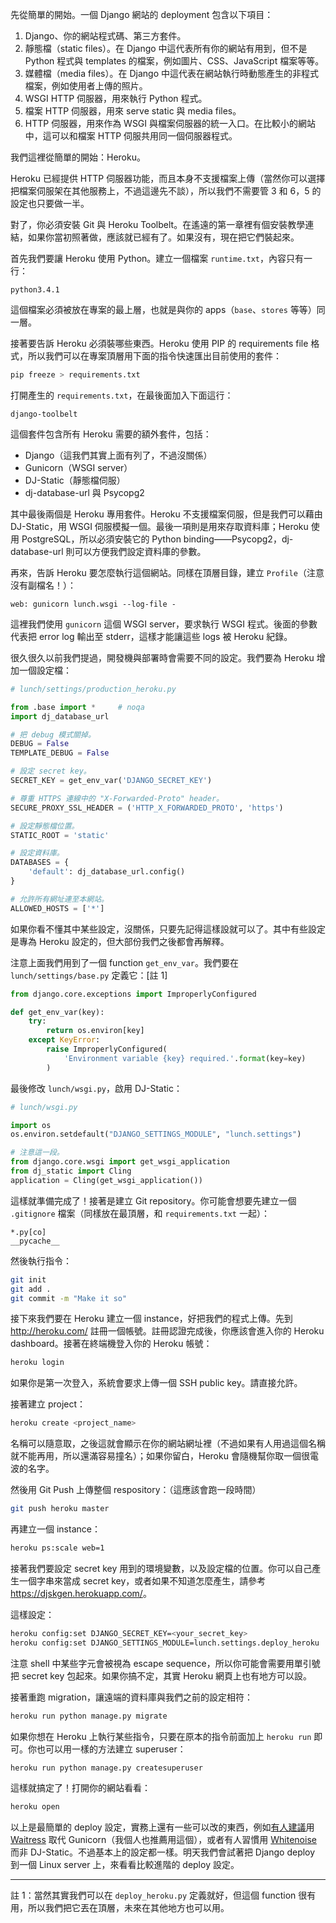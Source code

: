 先從簡單的開始。一個 Django 網站的 deployment 包含以下項目：

1. Django、你的網站程式碼、第三方套件。
2. 靜態檔（static files）。在 Django 中這代表所有你的網站有用到，但不是 Python 程式與 templates 的檔案，例如圖片、CSS、JavaScript 檔案等等。
3. 媒體檔（media files）。在 Django 中這代表在網站執行時動態產生的非程式檔案，例如使用者上傳的照片。
4. WSGI HTTP 伺服器，用來執行 Python 程式。
5. 檔案 HTTP 伺服器，用來 serve static 與 media files。
6. HTTP 伺服器，用來作為 WSGI 與檔案伺服器的統一入口。在比較小的網站中，這可以和檔案 HTTP 伺服共用同一個伺服器程式。

我們這裡從簡單的開始：Heroku。

Heroku 已經提供 HTTP 伺服器功能，而且本身不支援檔案上傳（當然你可以選擇把檔案伺服架在其他服務上，不過這邊先不談），所以我們不需要管 3 和 6，5 的設定也只要做一半。

對了，你必須安裝 Git 與 Heroku Toolbelt。在遙遠的第一章裡有個安裝教學連結，如果你當初照著做，應該就已經有了。如果沒有，現在把它們裝起來。

首先我們要讓 Heroku 使用 Python。建立一個檔案 `runtime.txt`，內容只有一行：

```
python3.4.1
```

這個檔案必須被放在專案的最上層，也就是與你的 apps（`base`、`stores` 等等）同一層。

接著要告訴 Heroku 必須裝哪些東西。Heroku 使用 PIP 的 requirements file 格式，所以我們可以在專案頂層用下面的指令快速匯出目前使用的套件：

```bash
pip freeze > requirements.txt
```

打開產生的 `requirements.txt`，在最後面加入下面這行：

```
django-toolbelt
```

這個套件包含所有 Heroku 需要的額外套件，包括：

* Django（這我們其實上面有列了，不過沒關係）
* Gunicorn（WSGI server）
* DJ-Static（靜態檔伺服）
* dj-database-url 與 Psycopg2

其中最後兩個是 Heroku 專用套件。Heroku 不支援檔案伺服，但是我們可以藉由 DJ-Static，用 WSGI 伺服模擬一個。最後一項則是用來存取資料庫；Heroku 使用 PostgreSQL，所以必須安裝它的 Python binding——Psycopg2，dj-database-url 則可以方便我們設定資料庫的參數。

再來，告訴 Heroku 要怎麼執行這個網站。同樣在頂層目錄，建立 `Profile`（注意沒有副檔名！）：

```
web: gunicorn lunch.wsgi --log-file -
```

這裡我們使用 `gunicorn` 這個 WSGI server，要求執行 WSGI 程式。後面的參數代表把 error log 輸出至 stderr，這樣才能讓這些 logs 被 Heroku 紀錄。

很久很久以前我們提過，開發機與部署時會需要不同的設定。我們要為 Heroku 增加一個設定檔：

```python
# lunch/settings/production_heroku.py

from .base import *     # noqa
import dj_database_url

# 把 debug 模式關掉。
DEBUG = False
TEMPLATE_DEBUG = False

# 設定 secret key。
SECRET_KEY = get_env_var('DJANGO_SECRET_KEY')

# 尊重 HTTPS 連線中的 "X-Forwarded-Proto" header。
SECURE_PROXY_SSL_HEADER = ('HTTP_X_FORWARDED_PROTO', 'https')

# 設定靜態檔位置。
STATIC_ROOT = 'static'

# 設定資料庫。
DATABASES = {
    'default': dj_database_url.config()
}

# 允許所有網址連至本網站。
ALLOWED_HOSTS = ['*']
```

如果你看不懂其中某些設定，沒關係，只要先記得這樣設就可以了。其中有些設定是專為 Heroku 設定的，但大部份我們之後都會再解釋。

注意上面我們用到了一個 function `get_env_var`。我們要在 `lunch/settings/base.py` 定義它：[註 1]

```python
from django.core.exceptions import ImproperlyConfigured

def get_env_var(key):
    try:
        return os.environ[key]
    except KeyError:
        raise ImproperlyConfigured(
            'Environment variable {key} required.'.format(key=key)
        )
```

最後修改 `lunch/wsgi.py`，啟用 DJ-Static：

```python
# lunch/wsgi.py

import os
os.environ.setdefault("DJANGO_SETTINGS_MODULE", "lunch.settings")

# 注意這一段。
from django.core.wsgi import get_wsgi_application
from dj_static import Cling
application = Cling(get_wsgi_application())
```

這樣就準備完成了！接著是建立 Git repository。你可能會想要先建立一個 `.gitignore` 檔案（同樣放在最頂層，和 `requirements.txt` 一起）：

```
*.py[co]
__pycache__
```

然後執行指令：

```bash
git init
git add .
git commit -m "Make it so"
```

接下來我們要在 Heroku 建立一個 instance，好把我們的程式上傳。先到 <http://heroku.com/> 註冊一個帳號。註冊認證完成後，你應該會進入你的 Heroku dashboard。接著在終端機登入你的 Heroku 帳號：

```bash
heroku login
```

如果你是第一次登入，系統會要求上傳一個 SSH public key。請直接允許。

接著建立 project：

```bash
heroku create <project_name>
```

名稱可以隨意取，之後這就會顯示在你的網站網址裡（不過如果有人用過這個名稱就不能再用，所以還滿容易撞名）；如果你留白，Heroku 會隨機幫你取一個很電波的名字。

然後用 Git Push 上傳整個 respository：（這應該會跑一段時間）

```bash
git push heroku master
```

再建立一個 instance：

```bash
heroku ps:scale web=1
```

接著我們要設定 secret key 用到的環境變數，以及設定檔的位置。你可以自己產生一個字串來當成 secret key，或者如果不知道怎麼產生，請參考 <https://djskgen.herokuapp.com/>。

這樣設定：

```bash
heroku config:set DJANGO_SECRET_KEY=<your_secret_key>
heroku config:set DJANGO_SETTINGS_MODULE=lunch.settings.deploy_heroku
```

注意 shell 中某些字元會被視為 escape sequence，所以你可能會需要用單引號把 secret key 包起來。如果你搞不定，其實 Heroku 網頁上也有地方可以設。

接著重跑 migration，讓遠端的資料庫與我們之前的設定相符：

```bash
heroku run python manage.py migrate
```

如果你想在 Heroku 上執行某些指令，只要在原本的指令前面加上 `heroku run` 即可。你也可以用一樣的方法建立 superuser：

```bash
heroku run python manage.py createsuperuser
```

這樣就搞定了！打開你的網站看看：

```bash
heroku open
```

以上是最簡單的 deploy 設定，實務上還有一些可以改的東西，例如[有人建議](http://blog.etianen.com/blog/2014/01/19/gunicorn-heroku-django/)用 [Waitress](https://github.com/Pylons/waitress) 取代 Gunicorn（我個人也推薦用這個），或者有人習慣用 [Whitenoise](http://whitenoise.evans.io/en/latest/) 而非 DJ-Static。不過基本上的設定都一樣。明天我們會試著把 Django deploy 到一個 Linux server 上，來看看比較進階的 deploy 設定。

---

註 1：當然其實我們可以在 `deploy_heroku.py` 定義就好，但這個 function 很有用，所以我們把它丟在頂層，未來在其他地方也可以用。